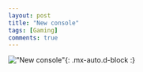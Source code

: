 ```yaml
---
layout: post
title: "New console"
tags: [Gaming]
comments: true
---
```


!["New console"](/comics/14.png){: .mx-auto.d-block :}
